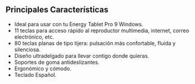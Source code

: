 ## Principales Características

- Ideal para usar con tu Energy Tablet Pro 9 Windows.
- 11 teclas para acceso rápido al reproductor multimedia, internet, correo electrónico, etc.
- 80 teclas planas de tipo tijera: pulsación más confortable, fluida y silenciosa.
- Diseño ultradelgado para llevar contigo donde quieras.
- Soportes de goma antideslizantes.
- Ergonómico y cómodo.
- Teclado Español.
